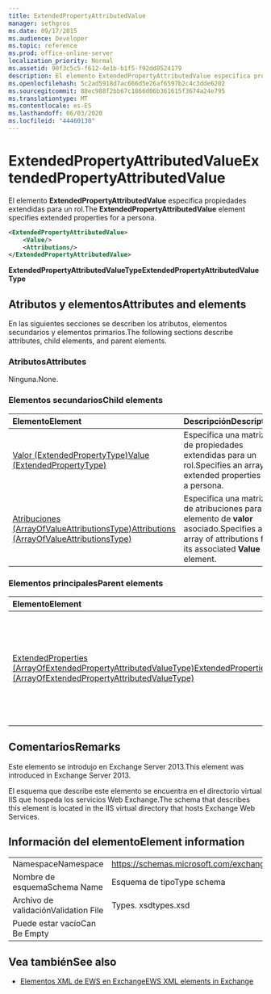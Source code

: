 ```yaml
---
title: ExtendedPropertyAttributedValue
manager: sethgros
ms.date: 09/17/2015
ms.audience: Developer
ms.topic: reference
ms.prod: office-online-server
localization_priority: Normal
ms.assetid: 90f3c5c5-f612-4e1b-b1f5-f92dd8524179
description: El elemento ExtendedPropertyAttributedValue especifica propiedades extendidas para un rol.
ms.openlocfilehash: 5c2ad5918d7ac666d5e26af6597b2c4c3dde6202
ms.sourcegitcommit: 88ec988f2bb67c1866d06b361615f3674a24e795
ms.translationtype: MT
ms.contentlocale: es-ES
ms.lasthandoff: 06/03/2020
ms.locfileid: "44460130"
---
```

# <a name="extendedpropertyattributedvalue"></a><span data-ttu-id="ebcb7-103">ExtendedPropertyAttributedValue</span><span class="sxs-lookup"><span data-stu-id="ebcb7-103">ExtendedPropertyAttributedValue</span></span>

<span data-ttu-id="ebcb7-104">El elemento **ExtendedPropertyAttributedValue** especifica propiedades extendidas para un rol.</span><span class="sxs-lookup"><span data-stu-id="ebcb7-104">The **ExtendedPropertyAttributedValue** element specifies extended properties for a persona.</span></span> 
  
```XML
<ExtendedPropertyAttributedValue>
    <Value/>
    <Attributions/>
</ExtendedPropertyAttributedValue>
```

 <span data-ttu-id="ebcb7-105">**ExtendedPropertyAttributedValueType**</span><span class="sxs-lookup"><span data-stu-id="ebcb7-105">**ExtendedPropertyAttributedValueType**</span></span>
## <a name="attributes-and-elements"></a><span data-ttu-id="ebcb7-106">Atributos y elementos</span><span class="sxs-lookup"><span data-stu-id="ebcb7-106">Attributes and elements</span></span>

<span data-ttu-id="ebcb7-107">En las siguientes secciones se describen los atributos, elementos secundarios y elementos primarios.</span><span class="sxs-lookup"><span data-stu-id="ebcb7-107">The following sections describe attributes, child elements, and parent elements.</span></span>
  
### <a name="attributes"></a><span data-ttu-id="ebcb7-108">Atributos</span><span class="sxs-lookup"><span data-stu-id="ebcb7-108">Attributes</span></span>

<span data-ttu-id="ebcb7-109">Ninguna.</span><span class="sxs-lookup"><span data-stu-id="ebcb7-109">None.</span></span>
  
### <a name="child-elements"></a><span data-ttu-id="ebcb7-110">Elementos secundarios</span><span class="sxs-lookup"><span data-stu-id="ebcb7-110">Child elements</span></span>

|<span data-ttu-id="ebcb7-111">**Elemento**</span><span class="sxs-lookup"><span data-stu-id="ebcb7-111">**Element**</span></span>|<span data-ttu-id="ebcb7-112">**Descripción**</span><span class="sxs-lookup"><span data-stu-id="ebcb7-112">**Description**</span></span>|
|:-----|:-----|
|[<span data-ttu-id="ebcb7-113">Valor (ExtendedPropertyType)</span><span class="sxs-lookup"><span data-stu-id="ebcb7-113">Value (ExtendedPropertyType)</span></span>](value-extendedpropertytype.md) <br/> |<span data-ttu-id="ebcb7-114">Especifica una matriz de propiedades extendidas para un rol.</span><span class="sxs-lookup"><span data-stu-id="ebcb7-114">Specifies an array of extended properties for a persona.</span></span>  <br/> |
|[<span data-ttu-id="ebcb7-115">Atribuciones (ArrayOfValueAttributionsType)</span><span class="sxs-lookup"><span data-stu-id="ebcb7-115">Attributions (ArrayOfValueAttributionsType)</span></span>](attributions-arrayofvalueattributionstype.md) <br/> |<span data-ttu-id="ebcb7-116">Especifica una matriz de atribuciones para su elemento de **valor** asociado.</span><span class="sxs-lookup"><span data-stu-id="ebcb7-116">Specifies an array of attributions for its associated **Value** element.</span></span>  <br/> |
   
### <a name="parent-elements"></a><span data-ttu-id="ebcb7-117">Elementos principales</span><span class="sxs-lookup"><span data-stu-id="ebcb7-117">Parent elements</span></span>

|<span data-ttu-id="ebcb7-118">**Elemento**</span><span class="sxs-lookup"><span data-stu-id="ebcb7-118">**Element**</span></span>|<span data-ttu-id="ebcb7-119">**Descripción**</span><span class="sxs-lookup"><span data-stu-id="ebcb7-119">**Description**</span></span>|
|:-----|:-----|
|[<span data-ttu-id="ebcb7-120">ExtendedProperties (ArrayOfExtendedPropertyAttributedValueType)</span><span class="sxs-lookup"><span data-stu-id="ebcb7-120">ExtendedProperties (ArrayOfExtendedPropertyAttributedValueType)</span></span>](extendedproperties-arrayofextendedpropertyattributedvaluetype.md) <br/> |<span data-ttu-id="ebcb7-121">Contiene las propiedades extendidas usadas para las operaciones de almacenamiento de contactos unificadas.</span><span class="sxs-lookup"><span data-stu-id="ebcb7-121">Contains the extended properties used for Unified Contact Store operations.</span></span>  <br/> |
   
## <a name="remarks"></a><span data-ttu-id="ebcb7-122">Comentarios</span><span class="sxs-lookup"><span data-stu-id="ebcb7-122">Remarks</span></span>

<span data-ttu-id="ebcb7-123">Este elemento se introdujo en Exchange Server 2013.</span><span class="sxs-lookup"><span data-stu-id="ebcb7-123">This element was introduced in Exchange Server 2013.</span></span>
  
<span data-ttu-id="ebcb7-124">El esquema que describe este elemento se encuentra en el directorio virtual IIS que hospeda los servicios Web Exchange.</span><span class="sxs-lookup"><span data-stu-id="ebcb7-124">The schema that describes this element is located in the IIS virtual directory that hosts Exchange Web Services.</span></span>
  
## <a name="element-information"></a><span data-ttu-id="ebcb7-125">Información del elemento</span><span class="sxs-lookup"><span data-stu-id="ebcb7-125">Element information</span></span>

|||
|:-----|:-----|
|<span data-ttu-id="ebcb7-126">Namespace</span><span class="sxs-lookup"><span data-stu-id="ebcb7-126">Namespace</span></span>  <br/> |https://schemas.microsoft.com/exchange/services/2006/types  <br/> |
|<span data-ttu-id="ebcb7-127">Nombre de esquema</span><span class="sxs-lookup"><span data-stu-id="ebcb7-127">Schema Name</span></span>  <br/> |<span data-ttu-id="ebcb7-128">Esquema de tipo</span><span class="sxs-lookup"><span data-stu-id="ebcb7-128">Type schema</span></span>  <br/> |
|<span data-ttu-id="ebcb7-129">Archivo de validación</span><span class="sxs-lookup"><span data-stu-id="ebcb7-129">Validation File</span></span>  <br/> |<span data-ttu-id="ebcb7-130">Types. xsd</span><span class="sxs-lookup"><span data-stu-id="ebcb7-130">types.xsd</span></span>  <br/> |
|<span data-ttu-id="ebcb7-131">Puede estar vacío</span><span class="sxs-lookup"><span data-stu-id="ebcb7-131">Can Be Empty</span></span>  <br/> ||
   
## <a name="see-also"></a><span data-ttu-id="ebcb7-132">Vea también</span><span class="sxs-lookup"><span data-stu-id="ebcb7-132">See also</span></span>



- [<span data-ttu-id="ebcb7-133">Elementos XML de EWS en Exchange</span><span class="sxs-lookup"><span data-stu-id="ebcb7-133">EWS XML elements in Exchange</span></span>](ews-xml-elements-in-exchange.md)

